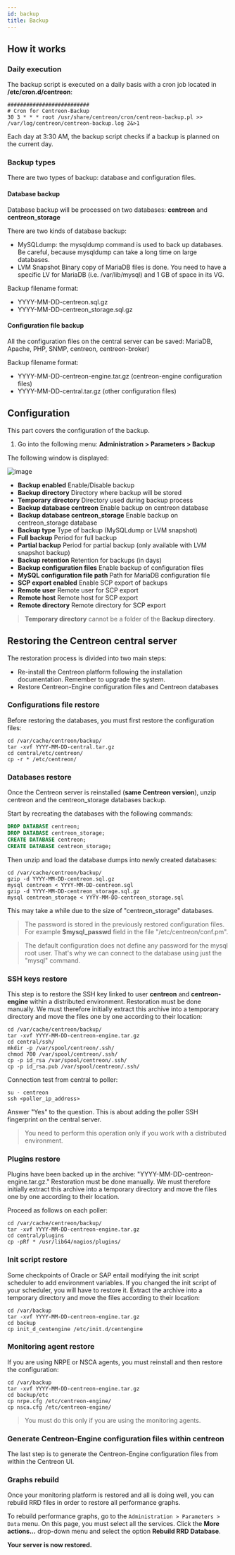 ```yaml
---
id: backup
title: Backup
---
```


## How it works

### Daily execution

The backup script is executed on a daily basis with a cron job located in
**/etc/cron.d/centreon**:

```text
##########################
# Cron for Centreon-Backup
30 3 * * * root /usr/share/centreon/cron/centreon-backup.pl >> /var/log/centreon/centreon-backup.log 2&>1
```

Each day at 3:30 AM, the backup script checks if a backup is planned on the current day.

### Backup types

There are two types of backup: database and configuration files.

#### Database backup

Database backup will be processed on two databases: **centreon** and
**centreon\_storage**

There are two kinds of database backup:

  - MySQLdump: the mysqldump command is used to back up databases. Be careful, because
    mysqldump can take a long time on large databases.
  - LVM Snapshot  Binary copy of MariaDB files is done. You need to have a
    specific LV for MariaDB (i.e. /var/lib/mysql) and 1 GB of space in its VG.

Backup filename format:

  - YYYY-MM-DD-centreon.sql.gz
  - YYYY-MM-DD-centreon\_storage.sql.gz

#### Configuration file backup

All the configuration files on the central server can be saved: MariaDB, Apache, PHP,
SNMP, centreon, centreon-broker)

Backup filename format:

 - YYYY-MM-DD-centreon-engine.tar.gz (centreon-engine configuration files)
 - YYYY-MM-DD-central.tar.gz (other configuration files)

## Configuration

This part covers the configuration of the backup.

1.  Go into the following menu: **Administration > Parameters > Backup**

The following window is displayed:

![image](../assets/administration/parameters-backup.png)

  - **Backup enabled** Enable/Disable backup
  - **Backup directory** Directory where backup will be stored
  - **Temporary directory** Directory used during backup process
  - **Backup database centreon** Enable backup on centreon database
  - **Backup database centreon\_storage** Enable backup on centreon\_storage
    database
  - **Backup type** Type of backup (MySQLdump or LVM snapshot)
  - **Full backup** Period for full backup
  - **Partial backup** Period for partial backup (only available with LVM
    snapshot backup)
  - **Backup retention** Retention for backups (in days)
  - **Backup configuration files** Enable backup of configuration files
  - **MySQL configuration file path** Path for MariaDB configuration file
  - **SCP export enabled** Enable SCP export of backups
  - **Remote user** Remote user for SCP export
  - **Remote host** Remote host for SCP export
  - **Remote directory** Remote directory for SCP export

> **Temporary directory** cannot be a folder of the **Backup directory**.

## Restoring the Centreon central server

The restoration process is divided into two main steps:

  - Re-install the Centreon platform following the installation documentation.
    Remember to upgrade the system.
  - Restore Centreon-Engine configuration files and Centreon databases

### Configurations file restore

Before restoring the databases, you must first restore the configuration files:

```shell
cd /var/cache/centreon/backup/
tar -xvf YYYY-MM-DD-central.tar.gz
cd central/etc/centreon/
cp -r * /etc/centreon/
```

### Databases restore

Once the Centreon server is reinstalled (**same Centreon version**), unzip centreon and the
centreon\_storage databases backup.

Start by recreating the databases with the following commands:

```sql
DROP DATABASE centreon;
DROP DATABASE centreon_storage;
CREATE DATABASE centreon;
CREATE DATABASE centreon_storage;
```

Then unzip and load the database dumps into newly created databases:

```shell
cd /var/cache/centreon/backup/
gzip -d YYYY-MM-DD-centreon.sql.gz
mysql centreon < YYYY-MM-DD-centreon.sql
gzip -d YYYY-MM-DD-centreon_storage.sql.gz
mysql centreon_storage < YYYY-MM-DD-centreon_storage.sql
```

This may take a while due to the size of "centreon\_storage" databases.

> The password is stored in the previously restored configuration files. For example
> **$mysql\_passwd** field in the file "/etc/centreon/conf.pm".

> The default configuration does not define any password for the mysql root user.
> That's why we can connect to the database using just the "mysql" command.

### SSH keys restore

This step is to restore the SSH key linked to user **centreon** and
**centreon-engine** within a distributed environment. Restoration must be done
manually. We must therefore initially extract this archive into a temporary
directory and move the files one by one according to their location:

```shell
cd /var/cache/centreon/backup/
tar -xvf YYYY-MM-DD-centreon-engine.tar.gz
cd central/ssh/
mkdir -p /var/spool/centreon/.ssh/
chmod 700 /var/spool/centreon/.ssh/
cp -p id_rsa /var/spool/centreon/.ssh/
cp -p id_rsa.pub /var/spool/centreon/.ssh/
```

Connection test from central to poller:

```shell
su - centreon
ssh <poller_ip_address>
```

Answer "Yes" to the question. This is about adding the poller SSH fingerprint
on the central server.

> You need to perform this operation only if you work with a distributed environment.

### Plugins restore

Plugins have been backed up in the archive: "YYYY-MM-DD-centreon-engine.tar.gz."
Restoration must be done manually. We must therefore initially extract this
archive into a temporary directory and move the files one by one according to
their location.

Proceed as follows on each poller:

```shell
cd /var/cache/centreon/backup/
tar -xvf YYYY-MM-DD-centreon-engine.tar.gz
cd central/plugins
cp -pRf * /usr/lib64/nagios/plugins/
```

### Init script restore

Some checkpoints of Oracle or SAP entail modifying the init script scheduler to
add environment variables. If you changed the init script of your scheduler, you
will have to restore it. Extract the archive into a temporary directory and move
the files according to their location:

```shell
cd /var/backup
tar -xvf YYYY-MM-DD-centreon-engine.tar.gz
cd backup
cp init_d_centengine /etc/init.d/centengine
```

### Monitoring agent restore

If you are using NRPE or NSCA agents, you must reinstall and then restore the
configuration:

```shell
cd /var/backup
tar -xvf YYYY-MM-DD-centreon-engine.tar.gz
cd backup/etc
cp nrpe.cfg /etc/centreon-engine/
cp nsca.cfg /etc/centreon-engine/
```

> You must do this only if you are using the monitoring agents.

### Generate Centreon-Engine configuration files within centreon

The last step is to generate the Centreon-Engine configuration files from
within the Centreon UI.

### Graphs rebuild

Once your monitoring platform is restored and all is doing well, you can rebuild
RRD files in order to restore all performance graphs.

To rebuild performance graphs, go to the `Administration > Parameters >
Data` menu. On this page, you must select all the services. Click the 
**More actions...** drop-down menu and select the option **Rebuild RRD Database**.

**Your server is now restored.**
